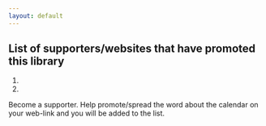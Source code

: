 ```yaml
---
layout: default
---
```


## List of supporters/websites that have promoted this library

1. 
2. 






Become a supporter. Help promote/spread the word about the calendar on your web-link and you will be added to the list.

